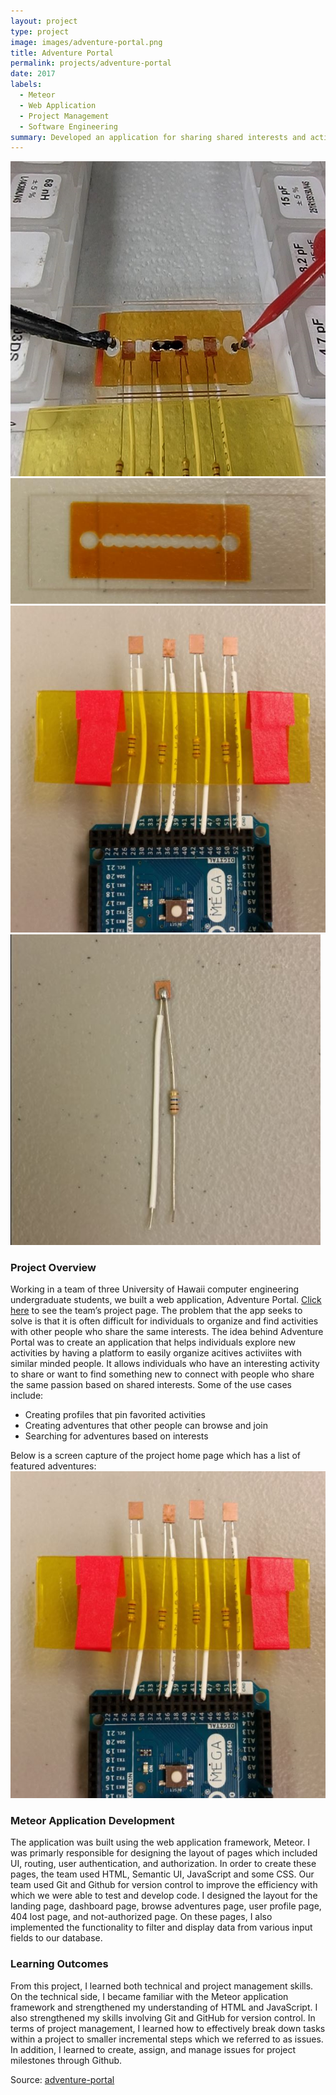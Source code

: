 ```yaml
---
layout: project
type: project
image: images/adventure-portal.png
title: Adventure Portal
permalink: projects/adventure-portal
date: 2017
labels:
  - Meteor
  - Web Application
  - Project Management
  - Software Engineering
summary: Developed an application for sharing shared interests and activities with the right people.
---
```

<div class="ui small rounded images">
  <img class="ui image" src="../images/CEW1.JPG">
  <img class="ui image" src="../images/CEW5.JPG">
  <img class="ui image" src="../images/CEW2.JPG">
  <img class="ui image" src="../images/CEW4.JPG">
</div>

### Project Overview
Working in a team of three University of Hawaii computer engineering undergraduate students, we built a web application, Adventure Portal. [Click here](https://adventure-portal.github.io/) to see the team’s project page. 
The problem that the app seeks to solve is that it is often difficult for individuals to organize and find activities with other people who share the same interests. The idea behind Adventure Portal was to create an application that helps individuals explore new activities by having a platform to easily organize acitives activiites with similar minded people. It allows individuals who have an interesting activity to share or want to find something new to connect with people who share the same passion based on shared interests. 
Some of the use cases include:
<ul>
<li>Creating profiles that pin favorited activities</li>
<li>Creating adventures that other people can browse and join</li>
<li>Searching for adventures based on interests</li>
</ul>
Below is a screen capture of the project home page which has a list of featured adventures:
<img class="ui centered image" src="../images/CEW2.JPG">

### Meteor Application Development
The application was built using the web application framework, Meteor. I was primarly responsible for designing the layout of pages which included UI, routing, user authentication, and authorization. In order to create these pages, the team used HTML, Semantic UI, JavaScript and some CSS. Our team used Git and Github for version control to improve the efficiency with which we were able to test and develop code. I designed the layout for the landing page, dashboard page, browse adventures page, user profile page, 404 lost page, and not-authorized page. On these pages, I also implemented the functionality to filter and display data from various input fields to our database.
### Learning Outcomes
From this project, I learned both technical and project management skills. On the technical side, I became familiar with the Meteor application framework and strengthened my understanding of HTML and JavaScript. I also strengthened my skills involving Git and GitHub for version control. In terms of project management, I learned how to effectively break down tasks within a project to smaller incremental steps which we referred to as issues. In addition, I learned to create, assign, and manage issues for project milestones through Github. 

Source: <a href="https://github.com/adventure-portal/adventure-portal"><i class="large github icon"></i>adventure-portal </a>

